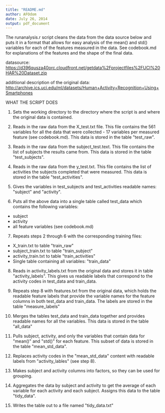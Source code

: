 ```yaml
---
title: "README.md"
author: AFOdom
date: July 26, 2014
output: pdf_document
---
```


The runanalysis.r script cleans the data from the data source below and puts it
in a format that allows for easy analysis of the mean() and std() variables
for each of the features measured in the data. See codebook.md for explanations
of the features and the shape of the final data.

datasource: 
https://d396qusza40orc.cloudfront.net/getdata%2Fprojectfiles%2FUCI%20HAR%20Dataset.zip

additional description of the original data:
http://archive.ics.uci.edu/ml/datasets/Human+Activity+Recognition+Using+Smartphones 

WHAT THE SCRIPT DOES

1. Sets the working directory to the directory where the script is and where
the original data is contained.

2. Reads in the raw data from the X_test.txt file. This file contains the
561 variables for all the data that were collected - 17 variables per 
measured feature (see codebook.md). This data is stored in the table "test_raw".

3. Reads in the raw data from the subject_test.text. This file contains the 
list of subjects the results came from. This data is stored in the table 
"test_subjects".

4. Reads in the raw data from the y_test.txt. This file contains the list of
activities the subjects completed that were measured. This data is stored in
the table "test_activities".

5. Gives the variables in test_subjects and test_activities readable names: 
"subject" and "activity".

6. Puts all the above data into a single table called test_data which contains 
the following variables:
* subject
* activity
* all feature variables (see codebook.md)

7. Repeats steps 2 through 6 with the corresponding training files:
* X_train.txt to table "train_raw"
* subject_train.txt to table "train_subject"
* activity_train.txt to table "train_activities"
* Single table containing all variables: "train_data"

8. Reads in activity_labels.txt from the original data and stores it in 
table "activity_labels". This gives us readable labels that correspond to the 
activity codes in test_data and train_data.

9. Repeats step 8 with features.txt from the original data, which holds
the readable feature labels that provide the variable names for the feature
columns in both test_data and train_data. The labels are stored in the table
"measure_labels"

10. Merges the tables test_data and train_data together and provides readable
names for all the variables. This data is stored in the table "all_data"

11. Pulls subject, activity, and only the variables that contain data for 
"mean()" and "std()" for each feature. This subset of data is stored in the 
table "mean_std_data".

12. Replaces activity codes in the "mean_std_data" content with readable
labels from "activity_lables" (see step 8).

13. Makes subject and activity columns into factors, so they can be used
for grouping.

14. Aggregates the data by subject and activity to get the average of each
variable for each activity and each subject. Assigns this data to the table
"tidy_data".

15. Writes the table out to a file named "tidy_data.txt"

